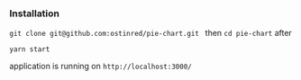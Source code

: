 ### Installation

```git clone git@github.com:ostinred/pie-chart.git ```
then
```cd pie-chart``` 
after
```
yarn start
```
application is running on `http://localhost:3000/`
